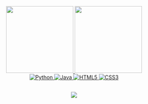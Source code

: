 

<div align="center">
<a href="https://github.com/joaoP-ribeiro">
<img height="180em" src="https://github-readme-stats.vercel.app/api/top-langs/?username=joaoP-ribeiro&layout=compact&langs_count=7&theme=dracula"/>
<img height="180em" src="https://github-readme-stats.vercel.app/api?username=joaoP-ribeiro&show_icons=true&theme=dracula&include_all_commits=true&count_private=true"/>
</div>
  
  
<div align="center">

<div style="display: inline_block">
    <img alt="Python" src="https://img.shields.io/badge/Python-3776AB?style=for-the-badge&logo=python&logoColor=white"/>
    <img alt="Java" src="https://img.shields.io/badge/Java-ED8B00?style=for-the-badge&logo=openjdk&logoColor=white"/>
    <img alt="HTML5" src="https://img.shields.io/badge/HTML-239120?style=for-the-badge&logo=html5&logoColor=white"/>
    <img alt="CSS3" src="https://img.shields.io/badge/CSS-239120?&style=for-the-badge&logo=css3&logoColor=white"/>
</div><br>
</div>

<div align="center">
  
 ![](https://tenor.com/pt-BR/view/long-live-the-king-monster-godzilla-powerful-blue-fire-gif-13995547.gif)
  


